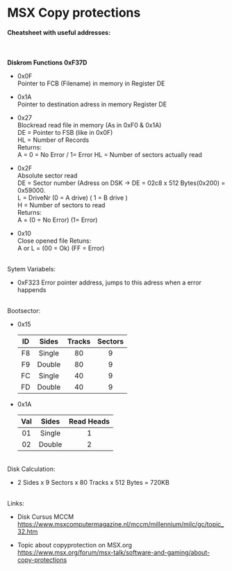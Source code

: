 # MSX Copy protections  


#### Cheatsheet with useful addresses:  

\
\
**Diskrom Functions 0xF37D**  

- 0x0F  
Pointer to FCB (Filename) in memory in Register DE
- 0x1A  
Pointer to destination adress in memory Register DE
- 0x27  
Blockread read file in memory (As in 0xF0 & 0x1A)  
DE = Pointer to FSB (like in 0x0F)  
HL = Number of Records  
Returns:  
A = 0 = No Error / 1= Error
HL = Number of sectors actually read

- 0x2F  
Absolute sector read  
DE = Sector number (Adress on DSK -> DE = 02c8 x 512 Bytes(0x200) = 0x59000.  
L = DriveNr (0 = A drive) ( 1 = B drive )  
H = Number of sectors to read  
Returns:  
A = (0 = No Error) (1= Error)  

- 0x10  
Close opened file 
Retuns:  
A or L = (00 = Ok) (FF = Error)  

\
Sytem Variabels:  
- 0xF323 Error pointer address, jumps to this adress when a error happends  

\
Bootsector:
- 0x15

  | ID | Sides | Tracks | Sectors |
  | :------------: | :------------: | :------------: | :------------: |
  | F8 | Single | 80 | 9 |
  | F9 | Double | 80 | 9 |
  | FC | Single | 40 | 9 |
  | FD | Double | 40 | 9 |

- 0x1A

  | Val | Sides | Read Heads|
  | :------------: | :------------: | :------------: |
  | 01 | Single | 1 |
  | 02 | Double | 2 |

\
Disk Calculation:
- 2 Sides x 9 Sectors x 80 Tracks x 512 Bytes = 720KB

\
Links:

- Disk Cursus MCCM  
https://www.msxcomputermagazine.nl/mccm/millennium/milc/gc/topic_32.htm

- Topic about copyprotection on MSX.org  
https://www.msx.org/forum/msx-talk/software-and-gaming/about-copy-protections
